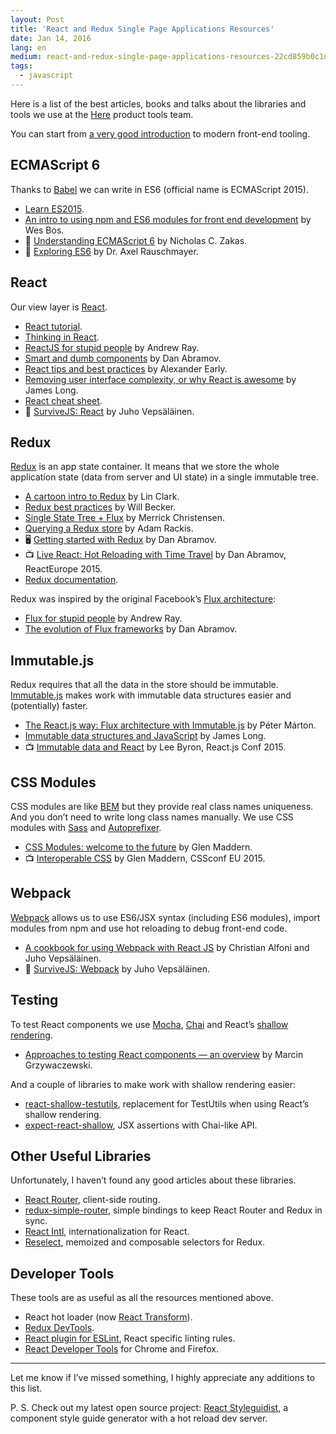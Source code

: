 ```yaml
---
layout: Post
title: 'React and Redux Single Page Applications Resources'
date: Jan 14, 2016
lang: en
medium: react-and-redux-single-page-applications-resources-22cd859b0c1d
tags:
  - javascript
---
```


Here is a list of the best articles, books and talks about the libraries and tools we use at the [Here](https://company.here.com/) product tools team.

You can start from [a very good introduction](http://reactkungfu.com/2015/07/the-hitchhikers-guide-to-modern-javascript-tooling/) to modern front-end tooling.

## ECMAScript 6

Thanks to [Babel](http://babeljs.io/) we can write in ES6 (official name is ECMAScript 2015).

* [Learn ES2015](http://babeljs.io/docs/learn-es2015/).
* [An intro to using npm and ES6 modules for front end development](http://wesbos.com/javascript-modules/) by Wes Bos.
* 📖 [Understanding ECMAScript 6](https://leanpub.com/understandinges6/read/) by Nicholas C. Zakas.
* 📖 [Exploring ES6](http://exploringjs.com/es6/) by Dr. Axel Rauschmayer.

## React

Our view layer is [React](https://facebook.github.io/react/).

* [React tutorial](https://facebook.github.io/react/docs/tutorial.html).
* [Thinking in React](https://facebook.github.io/react/docs/thinking-in-react.html).
* [ReactJS for stupid people](http://blog.andrewray.me/reactjs-for-stupid-people/) by Andrew Ray.
* [Smart and dumb components](https://medium.com/@dan_abramov/smart-and-dumb-components-7ca2f9a7c7d0) by Dan Abramov.
* [React tips and best practices](http://aeflash.com/2015-02/react-tips-and-best-practices.html) by Alexander Early.
* [Removing user interface complexity, or why React is awesome](http://jlongster.com/Removing-User-Interface-Complexity,-or-Why-React-is-Awesome) by James Long.
* [React cheat sheet](http://reactcheatsheet.com/).
* 📖 [SurviveJS: React](http://survivejs.com/react/introduction/) by Juho Vepsäläinen.

## Redux

[Redux](https://github.com/rackt/redux) is an app state container. It means that we store the whole application state (data from server and UI state) in a single immutable tree.

* [A cartoon intro to Redux](https://code-cartoons.com/a-cartoon-intro-to-redux-3afb775501a6) by Lin Clark.
* [Redux best practices](https://medium.com/lexical-labs-engineering/redux-best-practices-64d59775802e) by Will Becker.
* [Single State Tree + Flux](http://merrickchristensen.com/articles/single-state-tree.html) by Merrick Christensen.
* [Querying a Redux store](https://medium.com/@adamrackis/querying-a-redux-store-37db8c7f3b0f) by Adam Rackis.
* 🖥 [Getting started with Redux](https://egghead.io/series/getting-started-with-redux) by Dan Abramov.
* 📺 [Live React: Hot Reloading with Time Travel](https://youtu.be/xsSnOQynTHs) by Dan Abramov, ReactEurope 2015.
* [Redux documentation](http://redux.js.org/).

Redux was inspired by the original Facebook’s [Flux architecture](https://facebook.github.io/flux/):

* [Flux for stupid people](http://blog.andrewray.me/flux-for-stupid-people/) by Andrew Ray.
* [The evolution of Flux frameworks](https://medium.com/@dan_abramov/the-evolution-of-flux-frameworks-6c16ad26bb31) by Dan Abramov.

## Immutable.js

Redux requires that all the data in the store should be immutable. [Immutable.js](https://facebook.github.io/immutable-js/) makes work with immutable data structures easier and (potentially) faster.

* [The React.js way: Flux architecture with Immutable.js](https://blog.risingstack.com/the-react-js-way-flux-architecture-with-immutable-js/) by Péter Márton.
* [Immutable data structures and JavaScript](http://jlongster.com/Using-Immutable-Data-Structures-in-JavaScript) by James Long.
* 📺 [Immutable data and React](https://youtu.be/I7IdS-PbEgI) by Lee Byron, React.js Conf 2015.

## CSS Modules

CSS modules are like [BEM](http://getbem.com/) but they provide real class names uniqueness. And you don’t need to write long class names manually. We use CSS modules with [Sass](http://sass-lang.com/) and [Autoprefixer](https://github.com/postcss/autoprefixer).

* [CSS Modules: welcome to the future](http://glenmaddern.com/articles/css-modules) by Glen Maddern.
* 📺 [Interoperable CSS](https://youtu.be/aIyhhHTmsXE) by Glen Maddern, CSSconf EU 2015.

## Webpack

[Webpack](http://webpack.github.io/) allows us to use ES6/JSX syntax (including ES6 modules), import modules from npm and use hot reloading to debug front-end code.

* [A cookbook for using Webpack with React JS](https://christianalfoni.github.io/react-webpack-cookbook/) by Christian Alfoni and Juho Vepsäläinen.
* 📖 [SurviveJS: Webpack](http://survivejs.com/webpack/introduction/) by Juho Vepsäläinen.

## Testing

To test React components we use [Mocha](https://mochajs.org/), [Chai](http://chaijs.com/) and React’s [shallow rendering](https://facebook.github.io/react/docs/test-utils.html#shallow-rendering).

* [Approaches to testing React components — an overview](http://reactkungfu.com/2015/07/approaches-to-testing-react-components-an-overview/) by Marcin Grzywaczewski.

And a couple of libraries to make work with shallow rendering easier:

* [react-shallow-testutils](https://github.com/sheepsteak/react-shallow-testutils), replacement for TestUtils when using React’s shallow rendering.
* [expect-react-shallow](https://github.com/sapegin/expect-react-shallow), JSX assertions with Chai-like API.

## Other Useful Libraries

Unfortunately, I haven’t found any good articles about these libraries.

* [React Router](https://github.com/rackt/react-router), client-side routing.
* [redux-simple-router](https://github.com/rackt/redux-simple-router), simple bindings to keep React Router and Redux in sync.
* [React Intl](http://formatjs.io/react/), internationalization for React.
* [Reselect](https://github.com/rackt/reselect), memoized and composable selectors for Redux.

## Developer Tools

These tools are as useful as all the resources mentioned above.

* React hot loader (now [React Transform](https://github.com/gaearon/react-transform-boilerplate)).
* [Redux DevTools](https://github.com/gaearon/redux-devtools).
* [React plugin for ESLint](https://github.com/yannickcr/eslint-plugin-react), React specific linting rules.
* [React Developer Tools](https://github.com/facebook/react-devtools) for Chrome and Firefox.

***

Let me know if I’ve missed something, I highly appreciate any additions to this list.

P. S. Check out my latest open source project: [React Styleguidist](https://github.com/sapegin/react-styleguidist), a component style guide generator with a hot reload dev server.
